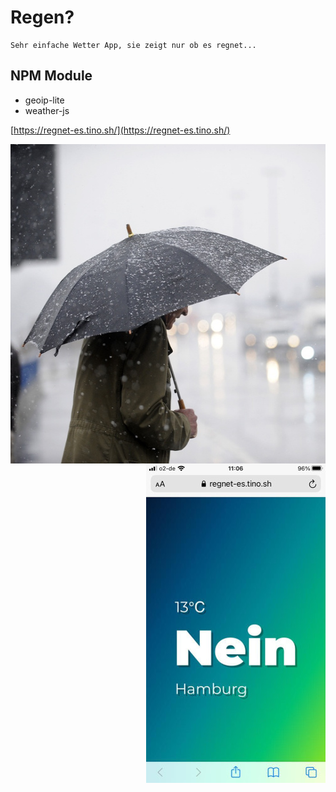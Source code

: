 # Regen?

```
Sehr einfache Wetter App, sie zeigt nur ob es regnet...
```

## NPM Module

* geoip-lite
* weather-js


[https://regnet-es.tino.sh/](https://regnet-es.tino.sh/)


<img src="https://raw.githubusercontent.com/tinoschroeter/regen/master/docs/rainy_day.jpg" align="left"
     alt="rain" width="543" height="511">

<img src="https://raw.githubusercontent.com/tinoschroeter/regen/master/docs/iPhone.jpg" align="right"
     alt="rain" width="287" height="511">

